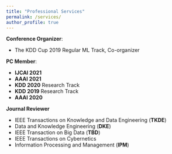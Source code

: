 ```yaml
---
title: "Professional Services"
permalink: /services/
author_profile: true
---
```


**Conference Organizer**:
* The KDD Cup 2019 Regular ML Track, Co-organizer


**PC Member**:
* **IJCAI 2021**
* **AAAI 2021** 
* **KDD 2020** Research Track
* **KDD 2019** Research Track
* **AAAI 2020**

**Journal Reviewer**
* IEEE Transactions on Knowledge and Data Engineering (**TKDE**)
* Data and Knowledge Engineering (**DKE**)
* IEEE Transaction on Big Data (**TBD**)
* IEEE Transactions on Cybernetics
* Information Processing and Management (**IPM**)
